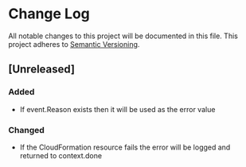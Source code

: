 # Change Log
All notable changes to this project will be documented in this file.
This project adheres to [Semantic Versioning](http://semver.org/).

## [Unreleased]

### Added
- If event.Reason exists then it will be used as the error value

### Changed
- If the CloudFormation resource fails the error will be logged and
  returned to context.done

